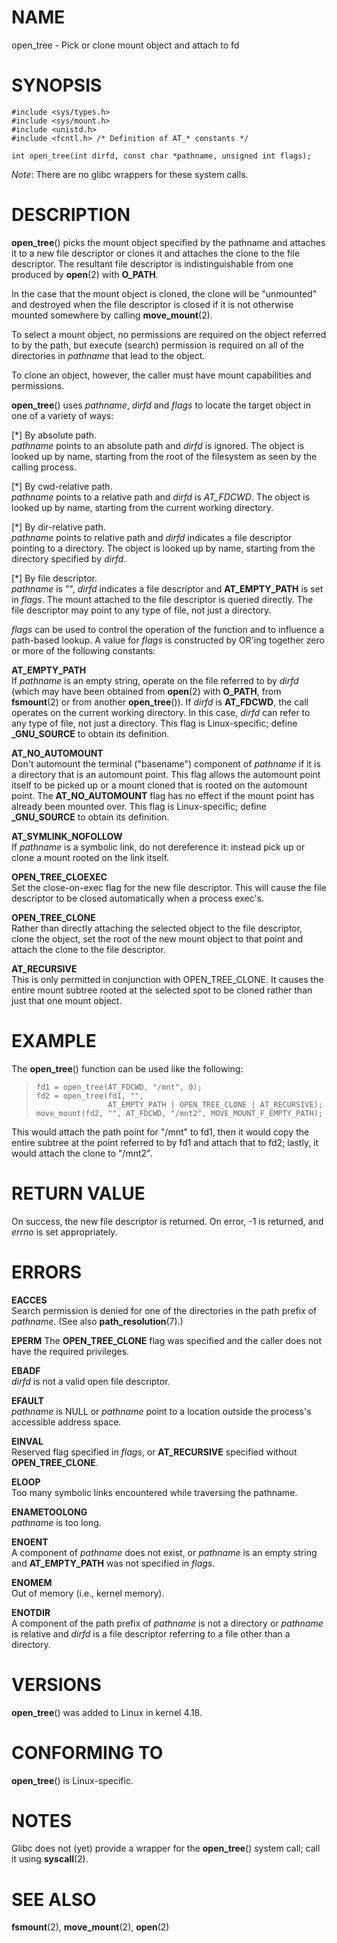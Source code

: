 # NAME

open_tree - Pick or clone mount object and attach to fd

# SYNOPSIS

    #include <sys/types.h>
    #include <sys/mount.h>
    #include <unistd.h>
    #include <fcntl.h> /* Definition of AT_* constants */

    int open_tree(int dirfd, const char *pathname, unsigned int flags);

*Note*: There are no glibc wrappers for these system calls.

# DESCRIPTION

**open_tree**() picks the mount object specified by the pathname and
attaches it to a new file descriptor or clones it and attaches the clone
to the file descriptor. The resultant file descriptor is
indistinguishable from one produced by **open**(2) with **O_PATH**.

In the case that the mount object is cloned, the clone will be
"unmounted" and destroyed when the file descriptor is closed if it is
not otherwise mounted somewhere by calling **move_mount**(2).

To select a mount object, no permissions are required on the object
referred to by the path, but execute (search) permission is required on
all of the directories in *pathname* that lead to the object.

To clone an object, however, the caller must have mount capabilities and
permissions.

**open_tree**() uses *pathname*, *dirfd* and *flags* to locate the
target object in one of a variety of ways:

\[\*\] By absolute path.  
*pathname* points to an absolute path and *dirfd* is ignored. The object
is looked up by name, starting from the root of the filesystem as seen
by the calling process.

\[\*\] By cwd-relative path.  
*pathname* points to a relative path and *dirfd* is *AT_FDCWD*. The
object is looked up by name, starting from the current working
directory.

\[\*\] By dir-relative path.  
*pathname* points to relative path and *dirfd* indicates a file
descriptor pointing to a directory. The object is looked up by name,
starting from the directory specified by *dirfd*.

\[\*\] By file descriptor.  
*pathname* is "", *dirfd* indicates a file descriptor and
**AT_EMPTY_PATH** is set in *flags*. The mount attached to the file
descriptor is queried directly. The file descriptor may point to any
type of file, not just a directory.

*flags* can be used to control the operation of the function and to
influence a path-based lookup. A value for *flags* is constructed by
OR'ing together zero or more of the following constants:

**AT_EMPTY_PATH**  
If *pathname* is an empty string, operate on the file referred to by
*dirfd* (which may have been obtained from **open**(2) with **O_PATH**,
from **fsmount**(2) or from another **open_tree**()). If *dirfd* is
**AT_FDCWD**, the call operates on the current working directory. In
this case, *dirfd* can refer to any type of file, not just a directory.
This flag is Linux-specific; define **\_GNU_SOURCE** to obtain its
definition.

**AT_NO_AUTOMOUNT**  
Don't automount the terminal ("basename") component of *pathname* if it
is a directory that is an automount point. This flag allows the
automount point itself to be picked up or a mount cloned that is rooted
on the automount point. The **AT_NO_AUTOMOUNT** flag has no effect if
the mount point has already been mounted over. This flag is
Linux-specific; define **\_GNU_SOURCE** to obtain its definition.

**AT_SYMLINK_NOFOLLOW**  
If *pathname* is a symbolic link, do not dereference it: instead pick up
or clone a mount rooted on the link itself.

**OPEN_TREE_CLOEXEC**  
Set the close-on-exec flag for the new file descriptor. This will cause
the file descriptor to be closed automatically when a process exec's.

**OPEN_TREE_CLONE**  
Rather than directly attaching the selected object to the file
descriptor, clone the object, set the root of the new mount object to
that point and attach the clone to the file descriptor.

**AT_RECURSIVE**  
This is only permitted in conjunction with OPEN_TREE_CLONE. It causes
the entire mount subtree rooted at the selected spot to be cloned rather
than just that one mount object.

# EXAMPLE

The **open_tree**() function can be used like the following:

>     fd1 = open_tree(AT_FDCWD, "/mnt", 0);
>     fd2 = open_tree(fd1, "",
>                     AT_EMPTY_PATH | OPEN_TREE_CLONE | AT_RECURSIVE);
>     move_mount(fd2, "", AT_FDCWD, "/mnt2", MOVE_MOUNT_F_EMPTY_PATH);

This would attach the path point for "/mnt" to fd1, then it would copy
the entire subtree at the point referred to by fd1 and attach that to
fd2; lastly, it would attach the clone to "/mnt2".

# RETURN VALUE

On success, the new file descriptor is returned. On error, -1 is
returned, and *errno* is set appropriately.

# ERRORS

**EACCES**  
Search permission is denied for one of the directories in the path
prefix of *pathname*. (See also **path_resolution**(7).)

**EPERM**
The **OPEN_TREE_CLONE** flag was specified and the caller does not
have the required privileges.

**EBADF**  
*dirfd* is not a valid open file descriptor.

**EFAULT**  
*pathname* is NULL or *pathname* point to a location outside the
process's accessible address space.

**EINVAL**  
Reserved flag specified in *flags*, or **AT_RECURSIVE** specified
without **OPEN_TREE_CLONE**.

**ELOOP**  
Too many symbolic links encountered while traversing the pathname.

**ENAMETOOLONG**  
*pathname* is too long.

**ENOENT**  
A component of *pathname* does not exist, or *pathname* is an empty
string and **AT_EMPTY_PATH** was not specified in *flags*.

**ENOMEM**  
Out of memory (i.e., kernel memory).

**ENOTDIR**  
A component of the path prefix of *pathname* is not a directory or
*pathname* is relative and *dirfd* is a file descriptor referring to a
file other than a directory.

# VERSIONS

**open_tree**() was added to Linux in kernel 4.18.

# CONFORMING TO

**open_tree**() is Linux-specific.

# NOTES

Glibc does not (yet) provide a wrapper for the **open_tree**() system
call; call it using **syscall**(2).

# SEE ALSO

**fsmount**(2), **move_mount**(2), **open**(2)
